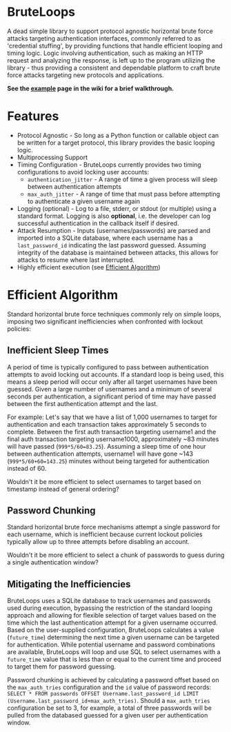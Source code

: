 # BruteLoops

A dead simple library to support protocol agnostic horizontal brute force attacks targeting authentication interfaces, commonly referred to as 'credential stuffing', by providing functions that handle efficient looping and timing logic. Logic involving authentication, such as making an HTTP request and analyzing the response, is left up to the program utilizing the library - thus providing a consistent and dependable platform to craft brute force attacks targeting new protocols and applications.

__See the [example](https://github.com/arch4ngel/brute_loops/wiki/A-Brief-Example) page in the wiki for a brief walkthrough.__

# Features

- Protocol Agnostic - So long as a Python function or callable object can be written for a target protocol, this library provides the basic looping logic.
- Multiprocessing Support
- Timing Configuration - BruteLoops currently provides two timing configurations to avoid locking user accounts:
  - `authentication_jitter` - A range of time a given process will sleep between authentication attempts
  - `max_auth_jitter` - A range of time that must pass before attempting to authenticate a given username again
- Logging (optional) - Log to a file, stderr, or stdout (or multiple) using a standard format. Logging is also __optional__, i.e. the developer can log successful authentication in the callback itself if desired.
- Attack Resumption - Inputs (usernames/passwords) are parsed and imported into a SQLite database, where each username has a `last_password_id` indicating the last password guessed. Assuming integrity of the database is maintained between attacks, this allows for attacks to resume where last interrupted.
- Highly efficient execution (see [Efficient Algorithm](#Efficient-Algorithm))

# Efficient Algorithm

Standard horizontal brute force techniques commonly rely on simple loops, imposing two significant inefficiencies when confronted with lockout policies:

## Inefficient Sleep Times

A period of time is typically configured to pass between authentication attempts to avoid locking out accounts. If a standard loop is being used, this means a sleep period will occur only after all target usernames have been guessed. Given a large number of usernames and a minimum of several seconds per authentication, a significant period of time may have passed between the first authentication attempt and the last.

For example: Let's say that we have a list of 1,000 usernames to target for authentication and each transaction takes approximately 5 seconds to complete. Between the first auth transaction targeting username1 and the final auth transaction targeting username1000, approximately ~83 minutes will have passed (`999*5/60=83.25`). Assuming a sleep time of one hour between authentication attempts, username1 will have gone ~143 (`999*5/60+60=143.25`) minutes without being targeted for authentication instead of 60.

Wouldn't it be more efficient to select usernames to target based on timestamp instead of general ordering?

## Password Chunking

Standard horizontal brute force mechanisms attempt a single password for each username, which is inefficient because current lockout policies typically allow up to three attempts before disabling an account.

Wouldn't it be more efficient to select a chunk of passwords to guess during a single authentication window?

## Mitigating the Inefficiencies

BruteLoops uses a SQLite database to track usernames and passwords used during execution, bypassing the restriction of the standard looping approach and allowing for flexible selection of target values based on the time which the last authentication attempt for a given username occurred. Based on the user-supplied configuration, BruteLoops calculates a value (`future_time`) determining the next time a given username can be targeted for authentication. While potential username and password combinations are available, BruteLoops will loop and use SQL to select usernames with a `future_time` value that is less than or equal to the current time and proceed to target them for password guessing.

Password chunking is achieved by calculating a password offset based on the `max_auth_tries` configuration and the `id` value of password records: `SELECT * FROM passwords OFFSET Username.last_password_id LIMIT (Username.last_password_id+max_auth_tries)`. Should a `max_auth_tries` configuration be set to 3, for example, a total of three passwords will be pulled from the databased guessed for a given user per authentication window.
